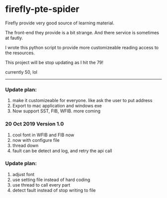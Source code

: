 
# firefly-pte-spider

Firefly provide very good source of learning material.

The front-end they provide is a bit strange. And there service is sometimes at fautly.

I wrote this python script to provide more customizeable reading access to the resources.

This project will be stop updating as I hit the 79!

currently 50, lol

---

### Update plan:
1. make it customizeable for everyone. like ask the user to put address
2. Export to mac application and windows exe
3. Now support SST, FIB, WFIB. more coming



### 20 Oct 2019 Version 1.0
1. cool font in WFIB and FIB now
2. now with configure file
3. thread down
4. fault can be detect and log, and retry the api call



### Update plan:
1. adjust font 
2. use setting file instead of hard coding
3. use thread to call every part
4. detect fault instead of stop writing to file

